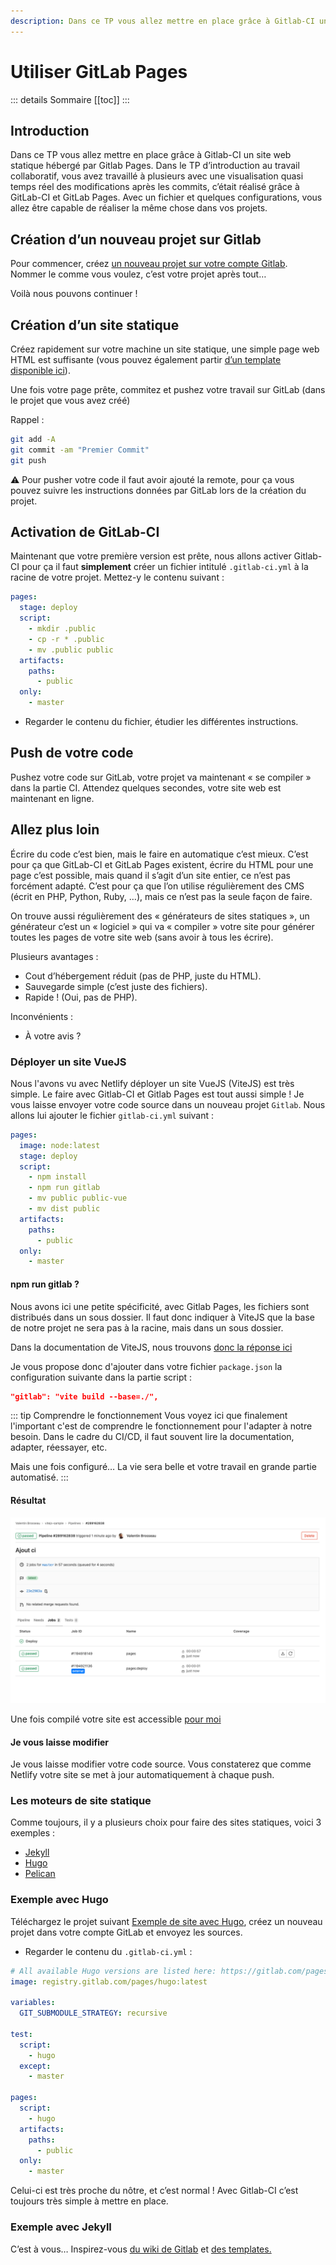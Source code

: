 ```yaml
---
description: Dans ce TP vous allez mettre en place grâce à Gitlab-CI un site web statique hébergé par Gitlab Pages. Dans le TP d’introduction au travail collaboratif vous avez travaillé à plusieurs avec une visualisation quasi temps réel des modifications après les commits, c’était réalisé grâce à GitLab-CI et GitLab Pages. Avec un fichier et quelques configurations, vous allez être capable de réaliser la même chose dans vos projets.
---
```


# Utiliser GitLab Pages

::: details Sommaire
[[toc]]
:::

## Introduction

Dans ce TP vous allez mettre en place grâce à Gitlab-CI un site web statique hébergé par Gitlab Pages. Dans le TP d’introduction au travail collaboratif, vous avez travaillé à plusieurs avec une visualisation quasi temps réel des modifications après les commits, c’était réalisé grâce à GitLab-CI et GitLab Pages. Avec un fichier et quelques configurations, vous allez être capable de réaliser la même chose dans vos projets.

## Création d’un nouveau projet sur Gitlab

Pour commencer, créez [un nouveau projet sur votre compte Gitlab](https://gitlab.com/projects/new). Nommer le comme vous voulez, c’est votre projet après tout…

Voilà nous pouvons continuer !

## Création d’un site statique

Créez rapidement sur votre machine un site statique, une simple page web HTML est suffisante (vous pouvez également partir [d’un template disponible ici](https://startbootstrap.com/?showPro=false&showAngular=false)).

Une fois votre page prête, commitez et pushez votre travail sur GitLab (dans le projet que vous avez créé)

Rappel :

```sh
git add -A
git commit -am "Premier Commit"
git push
```

⚠️ Pour pusher votre code il faut avoir ajouté la remote, pour ça vous pouvez suivre les instructions données par GitLab lors de la création du projet.

## Activation de GitLab-CI

Maintenant que votre première version est prête, nous allons activer Gitlab-CI pour ça il faut **simplement** créer un fichier intitulé `.gitlab-ci.yml` à la racine de votre projet. Mettez-y le contenu suivant :

```yml
pages:
  stage: deploy
  script:
    - mkdir .public
    - cp -r * .public
    - mv .public public
  artifacts:
    paths:
      - public
  only:
    - master
```

- Regarder le contenu du fichier, étudier les différentes instructions.

## Push de votre code

Pushez votre code sur GitLab, votre projet va maintenant « se compiler » dans la partie CI. Attendez quelques secondes, votre site web est maintenant en ligne.

## Allez plus loin

Écrire du code c’est bien, mais le faire en automatique c’est mieux. C’est pour ça que GitLab-CI et GitLab Pages existent, écrire du HTML pour une page c’est possible, mais quand il s’agit d’un site entier, ce n’est pas forcément adapté. C’est pour ça que l’on utilise régulièrement des CMS (écrit en PHP, Python, Ruby, …), mais ce n’est pas la seule façon de faire.

On trouve aussi régulièrement des « générateurs de sites statiques », un générateur c’est un « logiciel » qui va « compiler » votre site pour générer toutes les pages de votre site web (sans avoir à tous les écrire).

Plusieurs avantages :

- Cout d’hébergement réduit (pas de PHP, juste du HTML).
- Sauvegarde simple (c’est juste des fichiers).
- Rapide ! (Oui, pas de PHP).

Inconvénients :

- À votre avis ?

### Déployer un site VueJS

Nous l'avons vu avec Netlify déployer un site VueJS (ViteJS) est très simple. Le faire avec Gitlab-CI et Gitlab Pages est tout aussi simple ! Je vous laisse envoyer votre code source dans un nouveau projet `Gitlab`. Nous allons lui ajouter le fichier `gitlab-ci.yml` suivant :

```yaml
pages:
  image: node:latest
  stage: deploy
  script:
    - npm install
    - npm run gitlab
    - mv public public-vue
    - mv dist public
  artifacts:
    paths:
      - public
  only:
    - master
```

#### npm run gitlab ?

Nous avons ici une petite spécificité, avec Gitlab Pages, les fichiers sont distribués dans un sous dossier. Il faut donc indiquer à ViteJS que la base de notre projet ne sera pas à la racine, mais dans un sous dossier.

Dans la documentation de ViteJS, nous trouvons [donc la réponse ici](https://vitejs.dev/guide/build.html#public-base-path)

Je vous propose donc d'ajouter dans votre fichier `package.json` la configuration suivante dans la partie script :

```json
"gitlab": "vite build --base=./",
```

::: tip Comprendre le fonctionnement
Vous voyez ici que finalement l'important c'est de comprendre le fonctionnement pour l'adapter à notre besoin. Dans le cadre du CI/CD, il faut souvent lire la documentation, adapter, réessayer, etc.

Mais une fois configuré… La vie sera belle et votre travail en grande partie automatisé.
:::

#### Résultat

![Gitlab-ci](./ressources/gitlabci-build.png)

Une fois compilé votre site est accessible [pour moi](https://vbrosseau.gitlab.io/vitejs-sample/)

#### Je vous laisse modifier

Je vous laisse modifier votre code source. Vous constaterez que comme Netlify votre site se met à jour automatiquement à chaque push.

### Les moteurs de site statique

Comme toujours, il y a plusieurs choix pour faire des sites statiques, voici 3 exemples :

- [Jekyll](https://jekyllrb.com/)
- [Hugo](http://gohugo.io/)
- [Pelican](https://blog.getpelican.com/)

### Exemple avec Hugo

Téléchargez le projet suivant [Exemple de site avec Hugo](https://gitlab.com/pages/hugo), créez un nouveau projet dans votre compte GitLab et envoyez les sources.

- Regarder le contenu du `.gitlab-ci.yml` :

```yml
# All available Hugo versions are listed here: https://gitlab.com/pages/hugo/container_registry
image: registry.gitlab.com/pages/hugo:latest

variables:
  GIT_SUBMODULE_STRATEGY: recursive

test:
  script:
    - hugo
  except:
    - master

pages:
  script:
    - hugo
  artifacts:
    paths:
      - public
  only:
    - master
```

Celui-ci est très proche du nôtre, et c’est normal ! Avec Gitlab-CI c’est toujours très simple à mettre en place.

### Exemple avec Jekyll

C’est à vous… Inspirez-vous [du wiki de Gitlab](https://docs.gitlab.com/ee/user/project/pages/getting_started/pages_from_scratch.html) et [des templates.](https://docs.gitlab.com/ee/user/project/pages/getting_started/pages_ci_cd_template.html)
